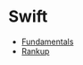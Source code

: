 # Swift

- [Fundamentals](https://github.com/nestorivanmo/Codewars/tree/master/Swift/Fundamentals)
- [Rankup](https://github.com/nestorivanmo/Codewars/tree/master/Swift/Rankup)